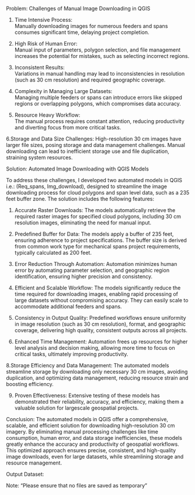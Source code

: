 Problem: Challenges of Manual Image Downloading in QGIS

1. Time Intensive Process:  
   Manually downloading images for numerous feeders and spans consumes significant time, delaying project completion.
   
2. High Risk of Human Error:  
   Manual input of parameters, polygon selection, and file management increases the potential for mistakes, such as selecting incorrect regions.

3. Inconsistent Results:  
   Variations in manual handling may lead to inconsistencies in resolution (such as 30 cm resolution) and required geographic coverage.

4. Complexity in Managing Large Datasets:  
   Managing multiple feeders or spans can introduce errors like skipped regions or overlapping polygons, which compromises data accuracy.

5. Resource Heavy Workflow:  
   The manual process requires constant attention, reducing productivity and diverting focus from more critical tasks.

6.Storage and Data Size Challenges:
  High-resolution 30 cm images have larger file sizes, posing storage and data management challenges. Manual downloading can lead to inefficient storage use and file duplication, straining system resources.





Solution: Automated Image Downloading with 
QGIS Models

To address these challenges, I developed two automated models in QGIS i.e.: (Req_spans, Img_download), designed to streamline the image downloading process for cloud polygons and span level data, such as a 235 feet buffer zone. The solution includes the following features:

 1. Accurate Raster Downloads:
   The models automatically retrieve the required raster images for specified cloud polygons, including 30 cm resolution images, eliminating the need for manual input.

 2. Predefined Buffer for Data:
   The models apply a buffer of 235 feet, ensuring adherence to project specifications. The buffer size is derived from common work type for mechanical spans project requirements, typically calculated as 200 feet.

 3. Error Reduction Through Automation:
   Automation minimizes human error by automating parameter selection, and geographic region identification, ensuring higher precision and consistency.

 4. Efficient and Scalable Workflow:
   The models significantly reduce the time required for downloading images, enabling rapid processing of large datasets without compromising accuracy. They can easily scale to accommodate additional feeders and spans.

 5. Consistency in Output Quality:
   Predefined workflows ensure uniformity in image resolution (such as 30 cm resolution), format, and geographic coverage, delivering high quality, consistent outputs across all projects.

 7. Enhanced Time Management:
   Automation frees up resources for higher level analysis and decision making, allowing more time to focus on critical tasks, ultimately improving productivity.

8.Storage Efficiency and Data Management:
  The automated models streamline storage by downloading only necessary 30 cm images, avoiding duplication, and optimizing data management, reducing resource strain and boosting efficiency.

 9. Proven Effectiveness:
   Extensive testing of these models has demonstrated their reliability, accuracy, and efficiency, making them a valuable solution for largescale geospatial projects.


Conclusion:
The automated models in QGIS offer a comprehensive, scalable, and efficient solution for downloading high-resolution 30 cm imagery. By eliminating manual processing challenges like time consumption, human error, and data storage inefficiencies, these models greatly enhance the accuracy and productivity of geospatial workflows. This optimized approach ensures precise, consistent, and high-quality image downloads, even for large datasets, while streamlining storage and resource management.


Output Dataset:

 
Note: “Please ensure that no files are saved as temporary”
